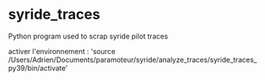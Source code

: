 # syride_traces
Python program used to scrap syride pilot traces


activer l'environnement :
'source /Users/Adrien/Documents/paramoteur/syride/analyze_traces/syride_traces_py39/bin/activate'
